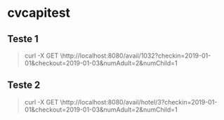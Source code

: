 # cvcapitest
## Teste 1
> curl -X GET \http://localhost:8080/avail/1032\?checkin\=2019-01-01\&checkout\=2019-01-03\&numAdult\=2\&numChild\=1</p>
## Teste 2
>curl -X GET \http://localhost:8080/avail/hotel/3\?checkin\=2019-01-01\&checkout\=2019-01-03\&numAdult\=2\&numChild\=1</p>
